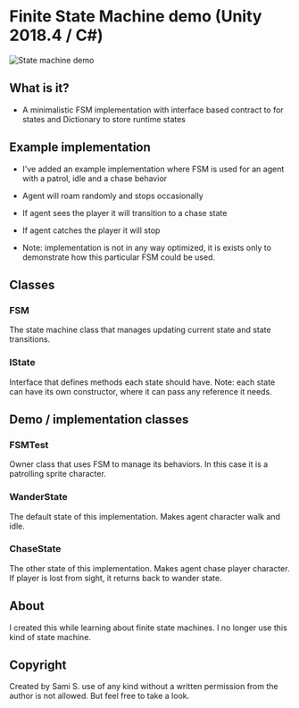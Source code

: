 # Finite State Machine demo (Unity 2018.4 / C#)

![State machine demo](/doc/fsm_patrol.png)


## What is it?

* A minimalistic FSM implementation with interface based contract to for states and Dictionary to store runtime states 


## Example implementation

* I've added an example implementation where FSM is used for an agent with a patrol, idle and a chase behavior

* Agent will roam randomly and stops occasionally

* If agent sees the player it will transition to a chase state

* If agent catches the player it will stop

* Note: implementation is not in any way optimized, it is exists only to demonstrate how this particular FSM could be used.


## Classes

### FSM
The state machine class that manages updating current state and state transitions.

### IState
Interface that defines methods each state should have. Note: each state can have its own constructor, where it can pass any reference it needs.


## Demo / implementation classes

### FSMTest
Owner class that uses FSM to manage its behaviors. In this case it is a patrolling sprite character.

### WanderState
The default state of this implementation. Makes agent character walk and idle.

### ChaseState
The other state of this implementation. Makes agent chase player character. If player is lost from sight, it returns back to wander state.



## About
I created this while learning about finite state machines. I no longer use this kind of state machine.


## Copyright 
Created by Sami S. use of any kind without a written permission from the author is not allowed. But feel free to take a look.
